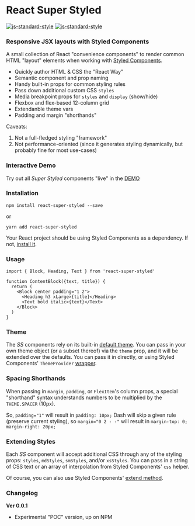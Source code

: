 
React Super Styled
==================

[![js-standard-style](https://img.shields.io/badge/code%20style-standard-brightgreen.svg)](https://standardjs.com)
[![js-standard-style](https://img.shields.io/badge/styled_with-prettier-ff69b4.svg)](http://https://prettier.io/)


### Responsive JSX layouts with Styled Components

A small collection of React "convenience components" to render common HTML "layout" elements when working with [Styled Components](https://www.styled-components.com/).

* Quickly author HTML & CSS the "React Way"
* Semantic component and prop naming
* Handy built-in props for common styling rules
* Pass down additional custom CSS `styles`
* Media breakpoint props for `styles` and `display` (show/hide)
* Flexbox and flex-based 12-column grid
* Extendanble theme vars
* Padding and margin "shorthands"

Caveats:
1) Not a full-fledged styling "framework"
2) Not performance-oriented (since it generates styling dynamically, but probably fine for most use-cases)


### Interactive Demo
Try out all *Super Styled* components "live" in the [DEMO](https://moarwick.github.io/react-super-styled/)


### Installation
```
npm install react-super-styled --save
```
or
```
yarn add react-super-styled
```

Your React project should be using Styled Components as a dependency. If not, [install it](https://www.styled-components.com/docs/basics#installation).

### Usage
```
import { Block, Heading, Text } from 'react-super-styled'

function ContentBlock({text, title}) {
  return (
    <Block center padding="1 2">
      <Heading h3 xLarge>{title}</Heading>
      <Text bold italic>{text}</Text>
    </Block>
  )
}
```

### Theme
The *SS* components rely on its built-in [default theme](https://github.com/moarwick/react-super-styled/blob/master/src/lib/THEME.js). You can pass in your own theme object (or a subset thereof) via the `theme` prop, and it will be extended over the defaults. You can pass it in directly, or using Styled Components' `ThemeProvider` [wrapper](https://www.styled-components.com/docs/advanced#theming).

### Spacing Shorthands
When passing in `margin`, `padding`, or `FlexItem`'s column props, a special "shorthand" syntax understands numbers to be multiplied by the `THEME.SPACER` (10px). 

So, `padding="1"` will result in `padding: 10px;` Dash will skip a given rule (preserve current styling), so `margin="0 2 - -"` will result in `margin-top: 0; margin-right: 20px;`

### Extending Styles
Each *SS* component will accept additional CSS through any of the styling props: `styles`, `mdStyles`, `smStyles`, and/or `xsStyles`. You can pass in a string of CSS text or an array of interpolation from Styled Components' `css` helper.

Of course, you can also use Styled Components' [extend method](https://www.styled-components.com/docs/basics#extending-styles).


### Changelog
**Ver 0.0.1**
* Experimental "POC" version, up on NPM

